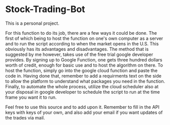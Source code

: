 # Stock-Trading-Bot
This is a personal project.

For this function to do its job, there are a few ways it could be done. The first of which being to host the function on one's own computer as a server and to run the script according to when the market opens in the U.S. This obviously has its advantages and disadvantages. The method that is suggested by me however, takes use of the free trial google developer provides. By signing up to Google Function, one gets three hundred dollars worth of credit, enough for basic use and to host the algorithm on there. To host the function, simply go into the google cloud function and paste the code in. Having done that, remember to add a requirments text on the side to allow the platform to understand what packages you need in the function. Finally, to automate the whole process, utilize the cloud scheduler also at your disposal in google developer to schedule the script to run at the time frame you want it to run. 

Feel free to use this source and to add upon it. Remember to fill in the API keys with keys of your own, and also add your email if you want updates of the trades via mail. 
